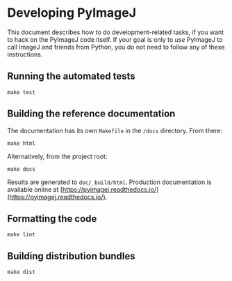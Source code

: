# Developing PyImageJ

This document describes how to do development-related tasks,
if you want to hack on the PyImageJ code itself. If your goal
is only to *use* PyImageJ to call ImageJ and friends from
Python, you do not need to follow any of these instructions.

## Running the automated tests

```
make test
```

## Building the reference documentation

The documentation has its own `Makefile` in the `/docs` directory. From there:

```
make html
```

Alternatively, from the project root:

```
make docs
```

Results are generated to `doc/_build/html`.
Production documentation is available online at
[https://pyimagej.readthedocs.io/](https://pyimagej.readthedocs.io/).

## Formatting the code

```
make lint
```

## Building distribution bundles

```
make dist
```
